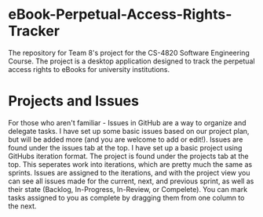 # eBook-Perpetual-Access-Rights-Tracker
The repository for Team 8's project for the CS-4820 Software Engineering Course. The project is a desktop application designed to track the perpetual access rights to eBooks for university institutions.
# Projects and Issues 
For those who aren't familiar - Issues in GitHub are a way to organize and delegate tasks. I have set up some basic issues based on our project plan, but will be added more (and you are welcome to add or edit!). Issues are found under the issues tab at the top. 
I have set up a basic project using GitHubs iteration format. The project is found under the projects tab at the top. This seperates work into iterations, which are pretty much the same as sprints. Issues are assigned to the iterations, and with the project view you can see all issues made for the current, next, and previous sprint, as well as their state (Backlog, In-Progress, In-Review, or Compelete). You can mark tasks assigned to you as complete by dragging them from one column to the next. 
